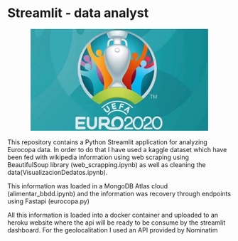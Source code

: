 # Streamlit - data analyst

<p align="center">
  <img width="400" src="/img/OIP.jpg" alt="mid_bootcamp_project">
</p>
This repository contains a Python Streamlit application for analyzing Eurocopa data.
In  order to do that I have used a kaggle dataset which have been fed with wikipedia information using web scraping using BeautifulSoup library  (web_scrapping.ipynb) as well as cleaning the data(VisualizacionDedatos.ipynb).

This information was loaded in a MongoDB Atlas cloud (alimentar_bbdd.ipynb) and the information was recovery through endpoints using Fastapi (eurocopa.py)

All this information is loaded into a docker container and uploaded to an heroku website where the api  will be ready to be consume by the streamlit dashboard. For the geolocalitation I used an API provided by Nominatim



